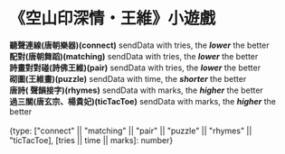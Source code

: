 # 《空山印深情・王維》小遊戲

**聽聲連線(唐朝樂器)(connect)** sendData with tries, the **_lower_** the better \
**配對(唐朝舞蹈)(matching⁠)** sendData with tries, the **_lower_** the better \
**詩畫對對碰(詩佛王維)(pair⁠)** sendData with tries, the **_lower_** the better \
**砌圖(王維畫)(puzzle)** sendData with time, the **_shorter_** the better \
**唐詩(⁠ 聲韻接字)(rhymes)** sendData with marks, the **_higher_** the better \
**過三關(唐玄宗、楊貴妃)⁠(ticTacToe)** sendData with marks, the **_higher_** the better\
\
{type: ["connect" || "matching" || "pair" || "puzzle" || "rhymes" || "ticTacToe], [tries || time || marks]: number}
